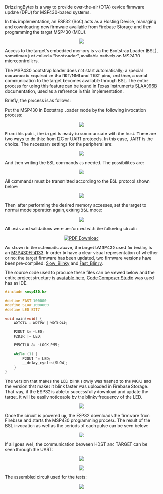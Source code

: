 DrizzlingBytes is a way to provide over-the-air (OTA) device firmware update (DFU) for MSP430-based systems.

In this implementation, an ESP32 (SoC) acts as a Hosting Device, managing and downloading new firmware available from Firebase Storage and then programming the target MSP430 (MCU).

<p align="center"><img src="https://github.com/TiagoPaulaSilva/DrizzlingBytes/blob/main/Assets/Overview.png" ></p>

Access to the target's embedded memory is via the Bootstrap Loader (BSL), sometimes just called a "bootloader", available natively on MSP430 microcontrollers.

The MSP430 bootstrap loader does not start automatically; a special sequence is required on the RST/NMI and TEST pins, and then, a serial communication to the target becomes available through BSL. The entire process for using this feature can be found in Texas Instruments [SLAA096B](https://github.com/TiagoPaulaSilva/DrizzlingBytes/blob/main/Hardware/1.%20Datasheets/MSP430%20BSL/Application%20of%20Bootstrap%20Loader%20in%20MSP430%20With%20Flash%20Hardware%20and%20Software%20Proposal%20(SLAA096B).pdf) documentation, used as a reference in this implementation.

Briefly, the process is as follows:

Put the MSP430 in Bootstrap Loader mode by the following invocation process:

<p align="center"><img src="https://github.com/TiagoPaulaSilva/DrizzlingBytes/blob/main/Assets/BSLModeInvocation.png" ></p>

From this point, the target is ready to communicate with the host. There are two ways to do this: from I2C or UART protocols. In this case, UART is the choice. The necessary settings for the peripheral are:

<p align="center"><img src="https://github.com/TiagoPaulaSilva/DrizzlingBytes/blob/main/Assets/BSLUARTSettings.png" ></p>

And then writing the BSL commands as needed. The possibilities are:

<p align="center"><img src="https://github.com/TiagoPaulaSilva/DrizzlingBytes/blob/main/Assets/BSLCommandsList.png" ></p>

All commands must be transmitted according to the BSL protocol shown below:

<p align="center"><img src="https://github.com/TiagoPaulaSilva/DrizzlingBytes/blob/main/Assets/BSLProtocol.png" ></p>

Then, after performing the desired memory accesses, set the target to normal mode operation again, exiting BSL mode:

<p align="center"><img src="https://github.com/TiagoPaulaSilva/DrizzlingBytes/blob/main/Assets/NormalModeInvocation.png" ></p>

All tests and validations were performed with the following circuit:

<p align="center"><a href="https://github.com/TiagoPaulaSilva/DrizzlingBytes/blob/main/Hardware/0.%20Project/DrizzlingBytes/DrizzlingBytes.pdf"><img src="https://github.com/TiagoPaulaSilva/DrizzlingBytes/blob/main/Assets/SchematicPreview.png"  title="Schematic Preview" alt="PDF Download"></a></p>

As shown in the schematic above, the target bMSP430 used for testing is an [MSP430FR4133](https://github.com/TiagoPaulaSilva/DrizzlingBytes/blob/main/Hardware/1.%20Datasheets/MSP430%20BSL/Datasheet%20-%20MSP430FR413x%20Mixed-Signal%20Microcontrollers%20(Rev.%20F).pdf). In order to have a clear visual representation of whether or not the target firmware has been updated, two firmware versions have been pre-compiled: [Slow_Blinky](https://github.com/TiagoPaulaSilva/DrizzlingBytes/blob/main/Firmware/BSL_FR4133/Precompiled%20Firmware/Slow_Blinky.txt) and [Fast_Blinky](https://github.com/TiagoPaulaSilva/DrizzlingBytes/blob/main/Firmware/BSL_FR4133/Precompiled%20Firmware/Fast_Blinky.txt).

The source code used to produce these files can be viewed below and the entire project structure is [available here](https://github.com/TiagoPaulaSilva/DrizzlingBytes/tree/main/Firmware/BSL_FR4133), [Code Composer Studio](https://www.ti.com/tool/CCSTUDIO) was used has an IDE.

```c
#include <msp430.h>

#define FAST 100000
#define SLOW 1000000
#define LED BIT7

void main(void) {
    WDTCTL = WDTPW | WDTHOLD;

    P2OUT &= ~LED;
    P2DIR |= LED;

    PM5CTL0 &= ~LOCKLPM5;

    while (1) {
        P2OUT ^= LED;
        __delay_cycles(SLOW);
    }
}
```

The version that makes the LED blink slowly was flashed to the MCU and the version that makes it blink faster was uploaded in Firebase Storage. That way, if the ESP32 is able to successfully download and update the target, it will be easily noticeable by the blinky frequency of the LED.

<p align="center"><img src="https://github.com/TiagoPaulaSilva/DrizzlingBytes/blob/main/Assets/FirebaseStorage.png" ></p>

Once the circuit is powered up, the ESP32 downloads the firmware from Firebase and starts the MSP430 programming process. The result of the BSL invocation as well as the periods of each pulse can be seen below:

<p align="center"><img src="https://github.com/TiagoPaulaSilva/DrizzlingBytes/blob/main/Assets/BSLInvocationSignals.png" ></p>

If all goes well, the communication between HOST and TARGET can be seen through the UART:

<p align="center"><img src="https://github.com/TiagoPaulaSilva/DrizzlingBytes/blob/main/Assets/ESP32_Tx.png" ></p>
<p align="center"><img src="https://github.com/TiagoPaulaSilva/DrizzlingBytes/blob/main/Assets/ESP32_Rx.png" ></p>

The assembled circuit used for the tests:

<p align="center"><img src="https://github.com/TiagoPaulaSilva/DrizzlingBytes/blob/main/Assets/Breadboard.png" ></p>
